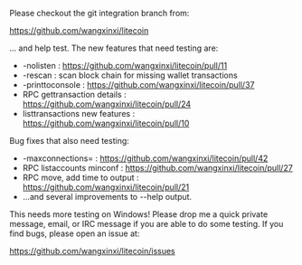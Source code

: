 Please checkout the git integration branch from:

https://github.com/wangxinxi/litecoin

... and help test.  The new features that need testing are:

* -nolisten : https://github.com/wangxinxi/litecoin/pull/11
* -rescan : scan block chain for missing wallet transactions
* -printtoconsole : https://github.com/wangxinxi/litecoin/pull/37
* RPC gettransaction details : https://github.com/wangxinxi/litecoin/pull/24
* listtransactions new features : https://github.com/wangxinxi/litecoin/pull/10

Bug fixes that also need testing:

* -maxconnections= : https://github.com/wangxinxi/litecoin/pull/42
* RPC listaccounts minconf : https://github.com/wangxinxi/litecoin/pull/27
* RPC move, add time to output : https://github.com/wangxinxi/litecoin/pull/21
* ...and several improvements to --help output.

This needs more testing on Windows!  Please drop me a quick private message, email, or IRC message if you are able to do some testing.  If you find bugs, please open an issue at:

https://github.com/wangxinxi/litecoin/issues
